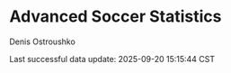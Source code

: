 # Advanced Soccer Statistics
Denis Ostroushko

<!-- gfm -->

Last successful data update: 2025-09-20 15:15:44 CST
